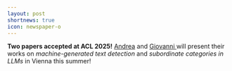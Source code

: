 ```yaml
---
layout: post
shortnews: true
icon: newspaper-o
---
```


<b>Two papers accepted at ACL 2025!</b>
<a href="https://andreapdr.github.io/">Andrea</a> and <a href="https://gpucce.github.io/">Giovanni </a> will present their works on <i>machine-generated text detection</i> and <i>subordinate categories in LLMs</i> in Vienna this summer!
